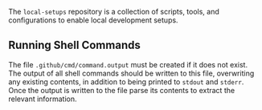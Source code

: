 The `local-setups` repository is a collection of scripts, tools, and configurations to enable local development setups.

## Running Shell Commands

The file `.github/cmd/command.output` must be created if it does not exist. The output of all shell commands should be written to this file, overwriting any existing contents, in addition to being printed to `stdout` and `stderr`. Once the output is written to the file parse its contents to extract the relevant information.

